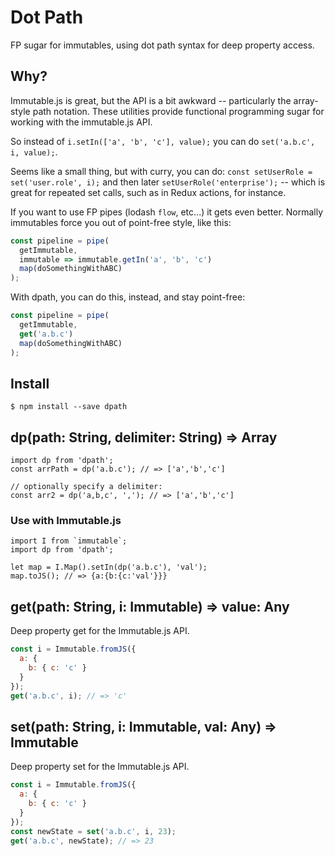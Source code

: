 # Dot Path

FP sugar for immutables, using dot path syntax for deep property access.

## Why?

Immutable.js is great, but the API is a bit awkward -- particularly the array-style path notation. These utilities provide functional programming sugar for working with the immutable.js API.

So instead of `i.setIn(['a', 'b', 'c'], value);` you can do `set('a.b.c', i, value);`.

Seems like a small thing, but with curry, you can do: `const setUserRole = set('user.role', i);` and then later `setUserRole('enterprise');` -- which is great for repeated set calls, such as in Redux actions, for instance.

If you want to use FP pipes (lodash `flow`, etc...) it gets even better. Normally immutables force you out of point-free style, like this:

```js
const pipeline = pipe(
  getImmutable,
  immutable => immutable.getIn('a', 'b', 'c')
  map(doSomethingWithABC)
);
```

With dpath, you can do this, instead, and stay point-free:

```js
const pipeline = pipe(
  getImmutable,
  get('a.b.c')
  map(doSomethingWithABC)
);
```


## Install

```
$ npm install --save dpath
```

## dp(path: String, delimiter: String) => Array

```
import dp from 'dpath';
const arrPath = dp('a.b.c'); // => ['a','b','c']

// optionally specify a delimiter:
const arr2 = dp('a,b,c', ','); // => ['a','b','c']
```

### Use with Immutable.js

```
import I from `immutable`;
import dp from 'dpath';

let map = I.Map().setIn(dp('a.b.c'), 'val');
map.toJS(); // => {a:{b:{c:'val'}}}
```

## get(path: String, i: Immutable) => value: Any

Deep property get for the Immutable.js API.

```js
const i = Immutable.fromJS({
  a: {
    b: { c: 'c' }
  }
});
get('a.b.c', i); // => 'c'
```

## set(path: String, i: Immutable, val: Any) => Immutable

Deep property set for the Immutable.js API.

```js
const i = Immutable.fromJS({
  a: {
    b: { c: 'c' }
  }
});
const newState = set('a.b.c', i, 23);
get('a.b.c', newState); // => 23
```
